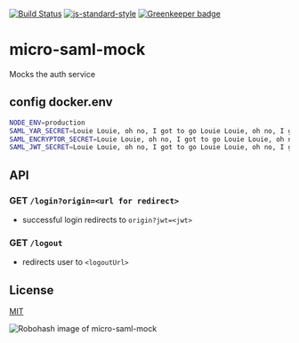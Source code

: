 [![Build Status](https://travis-ci.org/telemark/micro-saml-mock.svg?branch=master)](https://travis-ci.org/telemark/micro-saml-mock)
[![js-standard-style](https://img.shields.io/badge/code%20style-standard-brightgreen.svg?style=flat)](https://github.com/feross/standard)
[![Greenkeeper badge](https://badges.greenkeeper.io/telemark/micro-saml-mock.svg)](https://greenkeeper.io/)

# micro-saml-mock

Mocks the auth service

## config docker.env

```bash
NODE_ENV=production
SAML_YAR_SECRET=Louie Louie, oh no, I got to go Louie Louie, oh no, I got to go
SAML_ENCRYPTOR_SECRET=Louie Louie, oh no, I got to go Louie Louie, oh no, I got to go
SAML_JWT_SECRET=Louie Louie, oh no, I got to go Louie Louie, oh no, I got to go

```

## API

### GET ```/login?origin=<url for redirect>```

- successful login redirects to ```origin?jwt=<jwt>```

### GET ```/logout```

- redirects user to ```<logoutUrl>```

## License

[MIT](LICENSE)

![Robohash image of micro-saml-mock](https://robots.kebabstudios.party/micro-saml-mock.png "Robohash image of micro-saml-mock")
